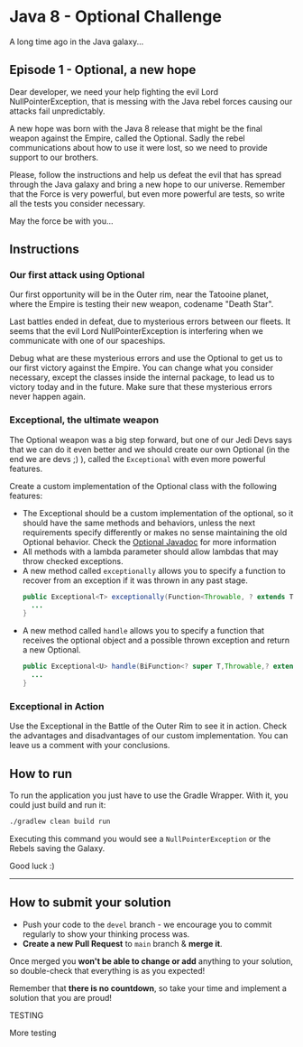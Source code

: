 # Java 8 - Optional Challenge

A long time ago in the Java galaxy...

## Episode 1 - Optional, a new hope

Dear developer, we need your help fighting the evil Lord NullPointerException, that is messing with the Java rebel forces causing our attacks fail unpredictably. 

A new hope was born with the Java 8 release that might be the final weapon against the Empire, called the Optional. Sadly the rebel communications about how to use it were lost, so we need to provide support to our brothers.

Please, follow the instructions and help us defeat the evil that has spread through the Java galaxy and bring a new hope to our universe. Remember that the Force is very powerful, but even more powerful are tests, so write all the tests you consider necessary.

May the force be with you...

## Instructions

### Our first attack using Optional

Our first opportunity will be in the Outer rim, near the Tatooine planet, where the Empire is testing their new weapon, codename "Death Star".

Last battles ended in defeat, due to mysterious errors between our fleets. It seems that the evil Lord NullPointerException is interfering when we communicate with one of our spaceships.

Debug what are these mysterious errors and use the Optional to get us to our first victory against the Empire. You can change what you consider necessary, except the classes inside the internal package, to lead us to victory today and in the future. Make sure that these mysterious errors never happen again. 

### Exceptional, the ultimate weapon

The Optional weapon was a big step forward, but one of our Jedi Devs says that we can do it even better and we should create our own Optional (in the end we are devs ;) ), called the `Exceptional` with even more powerful features.

Create a custom implementation of the Optional class with the following features:
- The Exceptional should be a custom implementation of the optional, so it should have the same methods and behaviors, unless the next requirements specify differently or makes no sense maintaining the old Optional behavior. Check the [Optional Javadoc](https://docs.oracle.com/javase/8/docs/api/java/util/Optional.html) for more information
- All methods with a lambda parameter should allow lambdas that may throw checked exceptions.
- A new method called `exceptionally` allows you to specify a function to recover from an exception if it was thrown in any past stage.
  ```java
  public Exceptional<T> exceptionally(Function<Throwable, ? extends T> fn) {
    ...
  }
  ```
- A new method called `handle` allows you to specify a function that receives the optional object and a possible thrown exception and return a new Optional.
  ```java
  public Exceptional<U> handle(BiFunction<? super T,Throwable,? extends U> fn) {
    ...
  }
  ```
  
### Exceptional in Action

Use the Exceptional in the Battle of the Outer Rim to see it in action. Check the advantages and disadvantages of our custom implementation. You can leave us a comment with your conclusions.

## How to run
To run the application you just have to use the Gradle Wrapper. 
With it, you could just build and run it:
```bash
./gradlew clean build run
```

Executing this command you would see a `NullPointerException` or the Rebels saving the Galaxy. 

Good luck :)

---

## How to submit your solution

* Push your code to the `devel` branch - we encourage you to commit regularly to show your thinking process was.
* **Create a new Pull Request** to `main` branch & **merge it**.

Once merged you **won't be able to change or add** anything to your solution, so double-check that everything is as
you expected!

Remember that **there is no countdown**, so take your time and implement a solution that you are proud!

TESTING

More testing
